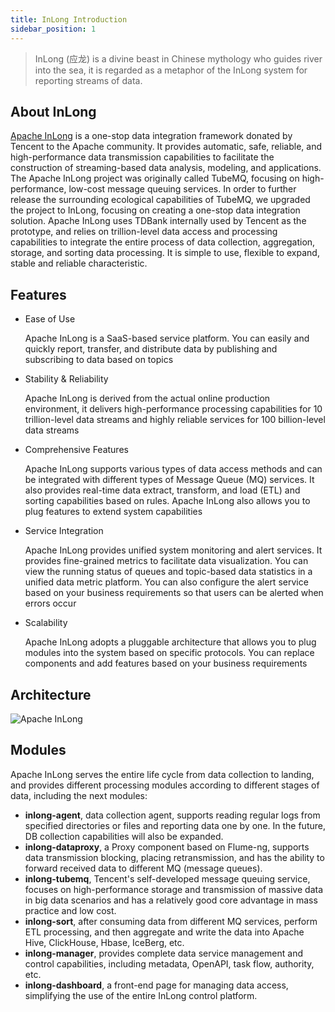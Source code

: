 ```yaml
---
title: InLong Introduction
sidebar_position: 1
---
```


> InLong (应龙) is a divine beast in Chinese mythology who guides river into the sea, 
> it is regarded as a metaphor of the InLong system for reporting streams of data.

## About InLong
[Apache InLong](https://inlong.apache.org) is a one-stop data integration framework donated by Tencent to the Apache community.  It provides automatic,  safe,  reliable,  and high-performance data transmission capabilities to facilitate the construction of streaming-based data analysis,  modeling,  and applications.  
The Apache InLong project was originally called TubeMQ,  focusing on high-performance,  low-cost message queuing services.  In order to further release the surrounding ecological capabilities of TubeMQ,  we upgraded the project to InLong,  focusing on creating a one-stop data integration solution.
Apache InLong uses TDBank internally used by Tencent as the prototype,  and relies on trillion-level data access and processing capabilities to integrate the entire process of data collection,  aggregation,  storage,  and sorting data processing.  It is simple to use,  flexible to expand,  stable and reliable characteristic.

## Features
- Ease of Use

  Apache InLong is a SaaS-based service platform. You can easily and quickly report, transfer, and distribute data by publishing and subscribing to data based on topics

- Stability & Reliability

  Apache InLong is derived from the actual online production environment, 
  it delivers high-performance processing capabilities for 10 trillion-level data streams and highly reliable services for 100 billion-level data streams

- Comprehensive Features

  Apache InLong supports various types of data access methods and can be integrated with different types of Message Queue (MQ) services. It also provides real-time data extract, transform, 
  and load (ETL) and sorting capabilities based on rules. Apache InLong also allows you to plug features to extend system capabilities

- Service Integration

  Apache InLong provides unified system monitoring and alert services. It provides fine-grained metrics to facilitate data visualization. 
  You can view the running status of queues and topic-based data statistics in a unified data metric platform. 
  You can also configure the alert service based on your business requirements so that users can be alerted when errors occur

- Scalability

  Apache InLong adopts a pluggable architecture that allows you to plug modules into the system based on specific protocols. 
  You can replace components and add features based on your business requirements

## Architecture
<img src="/img/inlong-structure-en.png" align="center" alt="Apache InLong"/>

## Modules
Apache InLong serves the entire life cycle from data collection to landing,  and provides different processing modules according to different stages of data,  including the next modules:

- **inlong-agent**,  data collection agent, supports reading regular logs from specified directories or files and reporting data one by one.  In the future,  DB collection capabilities will also be expanded.
- **inlong-dataproxy**,  a Proxy component based on Flume-ng,  supports data transmission blocking,  placing retransmission, and has the ability to forward received data to different MQ (message queues).
- **inlong-tubemq**,  Tencent's self-developed message queuing service,  focuses on high-performance storage and transmission of massive data in big data scenarios and has a relatively good core advantage in mass practice and low cost.
- **inlong-sort**,  after consuming data from different MQ services,  perform ETL processing,  and then aggregate and write the data into Apache Hive, ClickHouse,  Hbase,  IceBerg,  etc.
- **inlong-manager**, provides complete data service management and control capabilities,  including metadata,  OpenAPI,  task flow,  authority,  etc.
- **inlong-dashboard**, a front-end page for managing data access,  simplifying the use of the entire InLong control platform.

